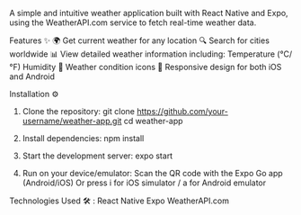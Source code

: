 A simple and intuitive weather application built with React Native and Expo, using the WeatherAPI.com service to fetch real-time weather data.

Features ✨
🌍 Get current weather for any location
🔍 Search for cities worldwide
📊 View detailed weather information including:
Temperature (°C/°F)
Humidity
🌅 Weather condition icons
📱 Responsive design for both iOS and Android

Installation ⚙️
1. Clone the repository:
git clone https://github.com/your-username/weather-app.git
cd weather-app

2. Install dependencies:
npm install

3. Start the development server:
expo start

4. Run on your device/emulator:
Scan the QR code with the Expo Go app (Android/iOS)
Or press i for iOS simulator / a for Android emulator

Technologies Used 🛠️ :
React Native
Expo
WeatherAPI.com
